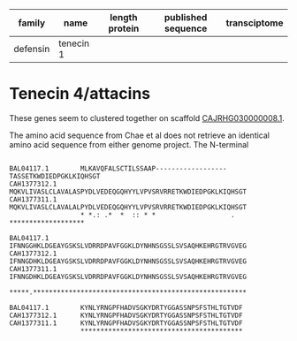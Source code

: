 
| family   | name      | length protein |  published sequence | transciptome |
|----------|-----------|----------------|---------------------|--------------|
| defensin | tenecin 1 | 


# Tenecin 4/attacins

These genes seem to clustered together on scaffold [CAJRHG030000008.1](https://www.ncbi.nlm.nih.gov/genome/gdv/browser/genome/?cfg=NCID_1_54628939_130.14.18.128_9146_1665395600_1361713531).





The amino acid sequence from Chae et al does not retrieve an identical amino acid sequence from either genome project. The N-terminal 

```

BAL04117.1        MLKAVQFALSCTILSSAAP------------------TASSETKWDIEDPGKLKIQHSGT
CAH1377312.1      MQKVLIVASLCLAVALASPYDLVEDEQGQHYYLVPVSRVRRETKWDIEDPGKLKIQHSGT
CAH1377311.1      MQKVLIVASLCLAVALALPYDLVEDEQGQHYYLVPVSRVRRETKWDIEDPGKLKIQHSGT
                  * *.: .*  *  :: * *                   .  *******************

BAL04117.1        IFNNGGHKLDGEAYGSKSLVDRRDPAVFGGKLDYNHNSGSSLSVSAQHKEHRGTRVGVEG
CAH1377312.1      IFNNGDHKLDGEAYGSKSLVDRRDPAVFGGKLDYNHNSGSSLSVSAQHKEHRGTRVGVEG
CAH1377311.1      IFNNGDHKLDGEAYGSKSLVDRRDPAVFGGKLDYNHNSGSSLSVSAQHKEHRGTRVGVEG
                  *****.******************************************************

BAL04117.1        KYNLYRNGPFHADVSGKYDRTYGGASSNPSFSTHLTGTVDF
CAH1377312.1      KYNLYRNGPFHADVSGKYDRTYGGASSNPSFSTHLTGTVDF
CAH1377311.1      KYNLYRNGPFHADVSGKYDRTYGGASSNPSFSTHLTGTVDF
                  *****************************************
```
